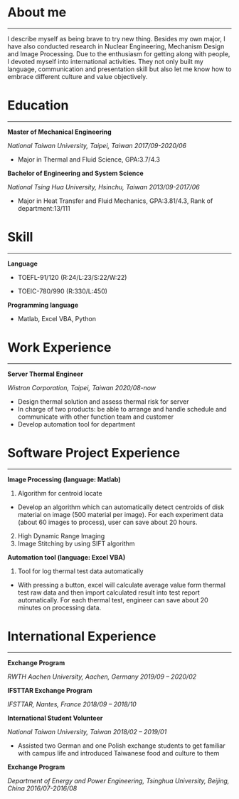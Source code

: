 # About me
<hr>
I describe myself as being brave to try new thing. Besides my own major, I have also conducted research in Nuclear Engineering, Mechanism Design and Image Processing. Due to the enthusiasm for getting along with people, I devoted myself into international activities. They not only built my language, communication and presentation skill but also let me know how to embrace different culture and value objectively.

# Education
<hr>

**Master of Mechanical Engineering** 

*National Taiwan University, Taipei, Taiwan*      *2017/09-2020/06*
- Major in Thermal and Fluid Science, GPA:3.7/4.3

**Bachelor of Engineering and System Science**

*National Tsing Hua University, Hsinchu, Taiwan*  *2013/09-2017/06*
- Major in Heat Transfer and Fluid Mechanics, GPA:3.81/4.3, Rank of department:13/111

# Skill
<hr>

**Language**

- TOEFL-91/120 (R:24/L:23/S:22/W:22)   

- TOEIC-780/990 (R:330/L:450)

**Programming language**

- Matlab, Excel VBA, Python

# Work Experience
<hr>

**Server Thermal Engineer**

*Wistron Corporation, Taipei, Taiwan*  *2020/08-now*
-	Design thermal solution and assess thermal risk for server
-	In charge of two products: be able to arrange and handle schedule and communicate with other function team and customer
-	Develop automation tool for department

# Software Project Experience
<hr>

**Image Processing (language: Matlab)**
1.	Algorithm for centroid locate
  - Develop an algorithm which can automatically detect centroids of disk material on image (500 material per image). For each experiment data (about 60 images to process), user can save about 20 hours.
2.	High Dynamic Range Imaging
3.	Image Stitching by using SIFT algorithm

**Automation tool (language: Excel VBA)**
1. Tool for log thermal test data automatically
  - With pressing a button, excel will calculate average value form thermal test raw data and then import calculated result into test report automatically. For each thermal test, engineer can save about 20 minutes on processing data.


# International Experience
<hr>

**Exchange Program** 	

*RWTH Aachen University, Aachen, Germany	2019/09 – 2020/02*

**IFSTTAR Exchange Program**	

*IFSTTAR, Nantes, France	2018/09 – 2018/10*
 
**International Student Volunteer**	

*National Taiwan University, Taiwan	2018/02 – 2019/01*
-	Assisted two German and one Polish exchange students to get familiar with campus life and introduced Taiwanese food and culture to them

**Exchange Program**	

*Department of Energy and Power Engineering, Tsinghua University, Beijing, China	2016/07-2016/08*







